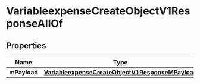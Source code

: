 

# VariableexpenseCreateObjectV1ResponseAllOf


## Properties

| Name | Type | Description | Notes |
|------------ | ------------- | ------------- | -------------|
|**mPayload** | [**VariableexpenseCreateObjectV1ResponseMPayload**](VariableexpenseCreateObjectV1ResponseMPayload.md) |  |  |



